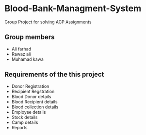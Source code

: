 # Blood-Bank-Managment-System
Group Project for solving ACP Assignments 


## Group members
- Ali farhad
- Rawaz ali
- Muhamad kawa


## Requirements of the this project

- Donor Registration
- Recipient Regstration
- Blood Donor details 
- Blood Recipient details
- Blood collection details 
- Employee details
- Stock details
- Camp details
- Reports
